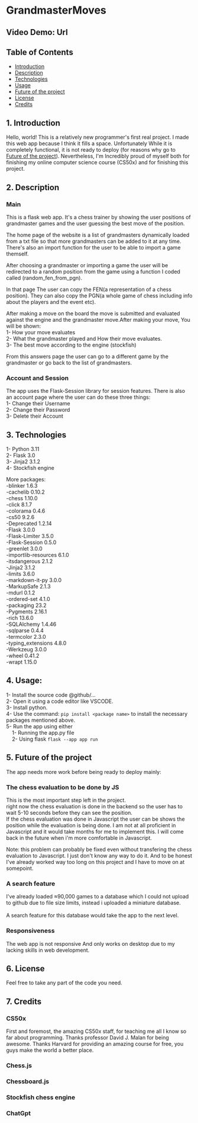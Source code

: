 # GrandmasterMoves

## Video Demo: Url

## Table of Contents 

- [Introduction](#1-introduction)
- [Description](#2-description)
- [Technologies](#3-technologies)
- [Usage](#4-usage)
- [Future of the project](#5-future-of-the-project)
- [License](#6-license)
- [Credits](#7-credits)

## 1. Introduction

Hello, world! This is a relatively new programmer's first real project. I made this web app because I think it fills a space. Unfortunately While it is completely functional, it is not ready to deploy (for reasons why go to [Future of the project](#future-of-the-project)). Nevertheless, I'm Incredibly proud of myself both for finishing my online computer science course (CS50x) and for finishing this project. 

## 2. Description
### Main
This is a flask web app. It's a chess trainer by showing the user positions of grandmaster games and the user guessing the best move of the position.

The home page of the website is a list of grandmasters dynamically loaded from a txt file so that more grandmasters can be added to it at any time. There's also an import function for the user to be able to import a game themself.

After choosing a grandmaster or importing a game the user will be redirected to a random position from the game using a function I coded called (random_fen_from_pgn). 

In that page The user can copy the FEN(a representation of a chess position). They can also copy the PGN(a whole game of chess including info about the players and the event etc).

After making a move on the board the move is submitted and evaluated against the engine and the grandmaster move.After making your move, You will be shown:<br>
1- How your move evaluates<br>
2- What the grandmaster played and How their move evaluates.<br>
3- The best move according to the engine (stockfish)<br>

From this answers page the user can go to a different game by the grandmaster or go back to the list of grandmasters.

### Account and Session
The app uses  the Flask-Session library for session features.
There is also an account page where the user can do these three things:<br>
1- Change their Username<br>
2- Change their Password<br>
3- Delete their Account

## 3. Technologies
1- Python 3.11<br>
2- Flask 3.0<br>
3- Jinja2 3.1.2<br>
4- Stockfish engine

More packages:<br>
-blinker             1.6.3<br>
-cachelib            0.10.2<br>
-chess               1.10.0<br>
-click               8.1.7<br>
-colorama            0.4.6<br>
-cs50                9.2.6<br>
-Deprecated          1.2.14<br>
-Flask               3.0.0<br>
-Flask-Limiter       3.5.0<br>
-Flask-Session       0.5.0<br>
-greenlet            3.0.0<br>
-importlib-resources 6.1.0<br>
-itsdangerous        2.1.2<br>
-Jinja2              3.1.2<br>
-limits              3.6.0<br>
-markdown-it-py      3.0.0<br>
-MarkupSafe          2.1.3<br>
-mdurl               0.1.2<br>
-ordered-set         4.1.0<br>
-packaging           23.2<br>
-Pygments            2.16.1<br>
-rich                13.6.0<br>
-SQLAlchemy          1.4.46<br>
-sqlparse            0.4.4<br>
-termcolor           2.3.0<br>
-typing_extensions   4.8.0<br>
-Werkzeug            3.0.0<br>
-wheel               0.41.2<br>
-wrapt               1.15.0<br>

## 4. Usage:
1- Install the source code @github/...<br>
2- Open it using a code editor like VSCODE.<br>
3- Install python.<br>
4- Use the command: `pip install <package name>` to install the necessary packages mentioned above.<br>
5- Run the app using either<br>
&nbsp; &nbsp; 1- Running the app.py file<br>
&nbsp; &nbsp; 2- Using flask `flask --app app run`<br>

## 5. Future of the project

The app needs more work before being ready to deploy mainly:

### The chess evaluation to be done by JS
This is the most important step left in the project.<br>right now the chess evaluation is done in the backend so the user has to wait 5-10 seconds before they can see the position.<br> If the chess evaluation was done in Javascript the user can be shows the position while the evaluation is being done. I am not at all proficient in Javascript and it would take months for me to implement this. I will come back in the future when i'm more comfortable in Javascript.<br>

Note: this problem can probably be fixed even without transfering the chess evaluation to Javascript. I just don't know any way to do it. And to be honest I've already worked way too long on this project and I have to move on at somepoint.

### A search feature
I've already loaded ≈90,000 games to a database which I could not upload to github due to file size limits, instead i uploaded a miniature database.<br>
<br>
A search feature for this database would take the app to the next level.

### Responsiveness
The web app is not responsive And only works on desktop due to my lacking skills in web development.

## 6. License
Feel free to take any part of the code you need. 

## 7. Credits
### CS50x
First and foremost, the amazing CS50x staff, for teaching me all I know so far about programming. Thanks professor David J. Malan for being awesome. Thanks Harvard for providing an amazing course for free, you guys make the world a better place. 

### Chess.js

### Chessboard.js

### Stockfish chess engine
### ChatGpt
